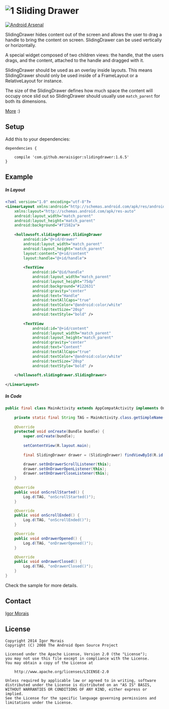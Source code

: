 # ![1] Sliding Drawer

[![Android Arsenal](https://img.shields.io/badge/Android%20Arsenal-SlidingDrawer-brightgreen.svg?style=flat)](https://android-arsenal.com/details/1/765)

SlidingDrawer hides content out of the screen and allows the user to drag a handle to bring the content on screen. SlidingDrawer can be used vertically or horizontally.

A special widget composed of two children views: the handle, that the users drags, and the content, attached to the handle and dragged with it.

SlidingDrawer should be used as an overlay inside layouts. This means SlidingDrawer should only be used inside of a FrameLayout or a RelativeLayout for instance.

The size of the SlidingDrawer defines how much space the content will occupy once slid out so SlidingDrawer should usually use `match_parent` for both its dimensions.

[More](http://developer.android.com/reference/android/widget/SlidingDrawer.html) :)


## Setup

Add this to your dependencies:

```
dependencies {
    
    compile 'com.github.moraisigor:slidingdrawer:1.6.5'
}
```


## Example

##### In Layout

```xml
<?xml version="1.0" encoding="utf-8"?>
<LinearLayout xmlns:android="http://schemas.android.com/apk/res/android"
    xmlns:layout="http://schemas.android.com/apk/res-auto"
    android:layout_width="match_parent"
    android:layout_height="match_parent"
    android:background="#f1582a">
    
    <hollowsoft.slidingdrawer.SlidingDrawer
        android:id="@+id/drawer"
        android:layout_width="match_parent"
        android:layout_height="match_parent"
        layout:content="@+id/content"
        layout:handle="@+id/handle">
        
        <TextView
            android:id="@id/handle"
            android:layout_width="match_parent"
            android:layout_height="75dp"
            android:background="#122631"
            android:gravity="center"
            android:text="Handle"
            android:textAllCaps="true"
            android:textColor="@android:color/white"
            android:textSize="20sp"
            android:textStyle="bold" />
            
        <TextView
            android:id="@+id/content"
            android:layout_width="match_parent"
            android:layout_height="match_parent"
            android:gravity="center"
            android:text="Content"
            android:textAllCaps="true"
            android:textColor="@android:color/white"
            android:textSize="20sp"
            android:textStyle="bold" />
            
    </hollowsoft.slidingdrawer.SlidingDrawer>
    
</LinearLayout>
```

##### In Code

```java
public final class MainActivity extends AppCompatActivity implements OnDrawerScrollListener, OnDrawerOpenListener, OnDrawerCloseListener {
                                                
    private static final String TAG = MainActivity.class.getSimpleName();
    
    @Override
    protected void onCreate(Bundle bundle) {
        super.onCreate(bundle);
        
        setContentView(R.layout.main);
        
        final SlidingDrawer drawer = (SlidingDrawer) findViewById(R.id.drawer);

        drawer.setOnDrawerScrollListener(this);
        drawer.setOnDrawerOpenListener(this);
        drawer.setOnDrawerCloseListener(this);
    }
    
    @Override
    public void onScrollStarted() {
        Log.d(TAG, "onScrollStarted()");
    }

    @Override
    public void onScrollEnded() {
        Log.d(TAG, "onScrollEnded()");
    }

    @Override
    public void onDrawerOpened() {
        Log.d(TAG, "onDrawerOpened()");
    }

    @Override
    public void onDrawerClosed() {
        Log.d(TAG, "onDrawerClosed()");
    }
}
```

Check the sample for more details.


## Contact

[Igor Morais](http://igormorais.com)


## License

```
Copyright 2014 Igor Morais
Copyright (C) 2008 The Android Open Source Project
    
Licensed under the Apache License, Version 2.0 (the "License");
you may not use this file except in compliance with the License.
You may obtain a copy of the License at

    http://www.apache.org/licenses/LICENSE-2.0
    
Unless required by applicable law or agreed to in writing, software
distributed under the License is distributed on an "AS IS" BASIS,
WITHOUT WARRANTIES OR CONDITIONS OF ANY KIND, either express or implied.
See the License for the specific language governing permissions and
limitations under the License.
```

[1]: https://raw.githubusercontent.com/MoraisIgor/SlidingDrawer/master/Asset/Icon.png
